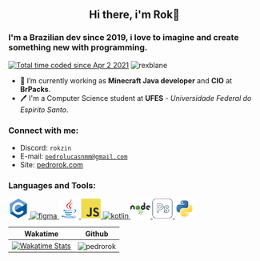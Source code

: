 <h2 align="center">Hi there, i'm Rok👋</h2>

<h3>I'm a Brazilian dev since 2019, i love to imagine and create something new with programming.</h3>

<p align="left"> <a href="https://wakatime.com/@d7827dc4-ebb9-4e8b-9941-d7c602e4b639"><img src="https://wakatime.com/badge/user/d7827dc4-ebb9-4e8b-9941-d7c602e4b639.svg" alt="Total time coded since Apr 2 2021" /></a> <img src="https://komarev.com/ghpvc/?username=rexblane&label=Profile%20views&color=0e75b6&style=flat" alt="rexblane" /> </p>



- 🤖 I’m currently working as **Minecraft Java developer** and **CIO** at **BrPacks**.
- 🖊️ I'm a Computer Science student at **UFES** - *Universidade Federal do Espirito Santo*.

<h3 align="left">Connect with me:</h3>
<p align="left">
  
  - Discord: `rokzin`
  - E-mail: [`pedrolucasnmm@gmail.com`](mailto:pedrolucasnmm@gmail.com)
  - Site: [pedrorok.com](https://pedrorok.com)


<h3 align="left">Languages and Tools:</h3>
<p align="left"> <a href="https://www.cprogramming.com/" target="_blank" rel="noreferrer"> <img src="https://raw.githubusercontent.com/devicons/devicon/master/icons/c/c-original.svg" alt="c" width="40" height="40"/> </a> <a href="https://www.figma.com/" target="_blank" rel="noreferrer"> <img src="https://www.vectorlogo.zone/logos/figma/figma-icon.svg" alt="figma" width="40" height="40"/> </a> <a href="https://www.java.com" target="_blank" rel="noreferrer"> <img src="https://raw.githubusercontent.com/devicons/devicon/master/icons/java/java-original.svg" alt="java" width="40" height="40"/> </a> <a href="https://developer.mozilla.org/en-US/docs/Web/JavaScript" target="_blank" rel="noreferrer"> <img src="https://raw.githubusercontent.com/devicons/devicon/master/icons/javascript/javascript-original.svg" alt="javascript" width="40" height="40"/> </a> <a href="https://kotlinlang.org" target="_blank" rel="noreferrer"> <img src="https://www.vectorlogo.zone/logos/kotlinlang/kotlinlang-icon.svg" alt="kotlin" width="40" height="40"/> </a> <a href="https://nodejs.org" target="_blank" rel="noreferrer"> <img src="https://raw.githubusercontent.com/devicons/devicon/master/icons/nodejs/nodejs-original-wordmark.svg" alt="nodejs" width="40" height="40"/> </a> <a href="https://www.photoshop.com/en" target="_blank" rel="noreferrer"> <img src="https://raw.githubusercontent.com/devicons/devicon/master/icons/photoshop/photoshop-line.svg" alt="photoshop" width="40" height="40"/> </a> <a href="https://www.python.org" target="_blank" rel="noreferrer"> <img src="https://raw.githubusercontent.com/devicons/devicon/master/icons/python/python-original.svg" alt="python" width="40" height="40"/> </a> </p>

| Wakatime | Github |
| --- | --- |
| [![Wakatime Stats](https://github-readme-stats.vercel.app/api/wakatime?username=Rok&show_icons=true&layout=compact&theme=tokyonight&langs_count=10)](https://github.com/PedroRok) | <img align="center" src="https://github-readme-stats-sigma-five.vercel.app/api?username=pedrorok&theme=tokyonight&show_icons=true&locale=en&count_private=true" alt="pedrorok" />
